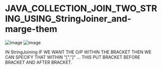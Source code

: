 # JAVA_COLLECTION_JOIN_TWO_STRING_USING_StringJoiner_and-marge-them
![image](https://user-images.githubusercontent.com/115396834/222872408-aaafb62e-c25b-4601-a4b4-e5e9557176cd.png)
![image](https://user-images.githubusercontent.com/115396834/222872415-d42fe67a-8e26-4068-802d-cdead1e4d2e4.png)

IN StringJoining  IF WE WANT THE O/P WITHIN THE BRACKET THEN  WE CAN SPECIFY THAT WITHIN "[","]"  ...  THIS PUT BRACKET BEFORE BRACKET AND AFTER BRACKET.

